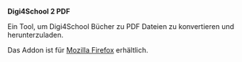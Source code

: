 **Digi4School 2 PDF**

Ein Tool, um Digi4School Bücher zu PDF Dateien zu konvertieren und herunterzuladen.

Das Addon ist für [Mozilla Firefox](https://addons.mozilla.org/de/firefox/addon/digi4school-to-pdf/) erhältlich.